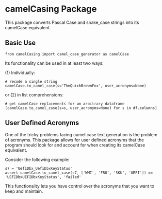 # camelCasing Package

This package converts Pascal Case and snake_case strings into its camelCase
equivalent.


## Basic Use

```
from camelCasing import camel_case_generator as camelCase
```

Its functionality can be used in at least two ways:


(1) Individually:

```
# recode a single string
camelCase.to_camel_case(s='TheQuickBrownFox', user_acronyms=None)
```

or (2) in list comprehensions:

```
# get camelCase replacements for an arbitrary dataframe
[camelCase.to_camel_case(s=s, user_acronyms=None) for s in df.columns]
```

## User Defined Acronyms

One of the tricky problems facing camel case text generation is the problem
of acronyms. This package allows for user defined acronyms that the program
should look for and account for when creating its camelCase equivalent.

Consider the following example:

```
s7 = 'UefiDbx_UefiDbxKeyStatus'
assert camelCase.to_camel_case(s7, ['WMI', 'FRU', 'SKU', 'UEFI']) == 'UEFIDbxUEFIDbxKeyStatus', 'failed'
```

This functionality lets you have control over the acronyms that you want to keep and maintain.
